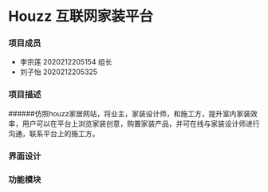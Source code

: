 # Houzz 互联网家装平台 
### 项目成员
- 李宗莲 2020212205154 组长
- 刘子怡 2020212205325
### 项目描述
######仿照houzz家居网站，将业主，家装设计师，和施工方，提升室内家装效率，用户可以在平台上浏览家装创意，购置家装产品，并可在线与家装设计师进行沟通，联系平台上的施工方。
### 界面设计

### 功能模块


